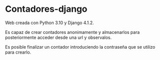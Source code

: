 ﻿# Contadores-django

Web creada con Python 3.10 y Django 4.1.2. 

Es capaz de crear contadores anonimamente y almacenarlos para posteriormente acceder desde una url y observalos.

Es posible finalizar un contador introduciendo la contraseña que se utilizo para crearlo.
